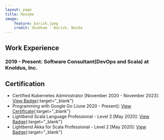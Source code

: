 ```yaml
---
layout: page
title: Resume
image:
    feature: barish.jpeg
    credit: Shubham - Barish, Noida
---
```


## Work Experience

### 2019 - Present: Software Consultant(DevOps and Scala) at Knoldus, Inc.

## Certification
- Certified Kubernetes Administrator [November 2020 - November 2023]: [View Badge](https://www.youracclaim.com/badges/498da3c8-b89e-49b6-be55-571a678b035c){:target="_blank"}
- Programming with Google Go [June 2020 - Present]: [View Certificate](https://coursera.org/share/b0686216a50a0378a55611579214f0a7){:target="_blank"}
- Lightbend Scala Language Professional - Level 2 [May 2020]: [View Badge](https://www.youracclaim.com/badges/86414c16-ea89-44ce-b5b4-75a8d9eb0559/public_url){:target="_blank"}
- Lightbend Akka for Scala Professional - Level 2 [May 2020]: [View Badge](https://www.youracclaim.com/badges/67d33e36-26aa-4fbc-bc3d-b3fb74a67fd0/public_url){:target="_blank"}